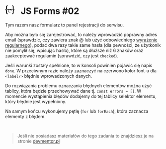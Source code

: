 # ![](../assets/img/logo-readme2.jpg) &nbsp; JS Forms #02

Tym razem nasz formularz to panel rejestracji do serwisu.

Aby można było się zarejestrować, to należy wprowadzić poprawny adres email (sprawdzić, czy zawiera znak @ lub użyć odpowiedniego [wyrażenie regularnego](https://developer.mozilla.org/en-US/docs/Web/JavaScript/Guide/Regular_Expressions)), podać dwa razy takie same hasła (dla pewności, że użytkonik nie pomylił się, wpisując hasło), które są dłuższe niż 6 znaków oraz zaakceptować regulamin (sprawdzić, czy jest `checked`).

Jeśli warunki zostały spełnione, to w konsoli powinien pojawić się napis `done`. W przeciwnym razie należy zaznaczyć na czerwono kolor font-u dla `<label/>` błędnie wprowadzonych danych.

Do rozwiązania problemu oznaczania błędnych elementów można użyć tablicy, która będzie przechowywać dane tj. `const errors = []`. W momencie wystąpienia błędów dodajemy do tej tablicy selektor elementu, który błędnie jest wypełniony.

Na samym końcu wykonujemy pętlę (`for` lub `forEach`), która zaznacza elementy z błędem.

&nbsp;

> Jeśli nie posiadasz materiałów do tego zadania to znajdziesz je na stronie [devmentor.pl](https://devmentor.pl)